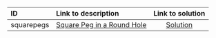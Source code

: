 | ID | Link to description | Link to solution |
|:---|:---|:---:|
| squarepegs | [Square Peg in a Round Hole](https://open.kattis.com/problems/squarepegs) | [Solution](https://github.com/versenyi98/leetcode-solutions/tree/main/solutions/Square%20Peg%20in%20a%20Round%20Hole)|

